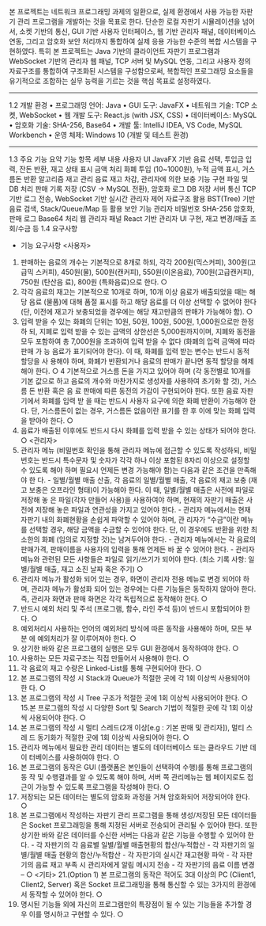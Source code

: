 본 프로젝트는 네트워크 프로그래밍 과제의 일환으로, 실제 환경에서 사용 가능한 자판기 관리 프로그램을 개발하는 것을 목표로 한다. 단순한 로컬 자판기 시뮬레이션을 넘어서, 소켓 기반의 통신, GUI 기반 사용자 인터페이스, 웹 기반 관리자 패널, 데이터베이스 연동, 그리고 암호화 보안 처리까지 통합하여 실제 응용 가능한 수준의 복합 시스템을 구현하였다.
특히 본 프로젝트는 Java 기반의 클라이언트 자판기 프로그램과 WebSocket 기반의 관리자 웹 패널, TCP 서버 및 MySQL 연동, 그리고 사용자 정의 자료구조를 통합하여 구조화된 시스템을 구성함으로써, 복합적인 프로그래밍 요소들을 유기적으로 조합하는 실무 능력을 기르는 것을 핵심 목표로 설정하였다.
________________________________________
1.2 개발 환경
•	프로그래밍 언어: Java
•	GUI 도구: JavaFX 
•	네트워크 기술: TCP 소켓, WebSocket
•	웹 개발 도구: React.js (with JSX, CSS)
•	데이터베이스: MySQL
•	암호화 기술: SHA-256, Base64
•	개발 툴: IntelliJ IDEA, VS Code, MySQL Workbench
•	운영 체제: Windows 10 (개발 및 테스트 환경)
________________________________________
1.3 주요 기능 요약
기능 항목	세부 내용
사용자 UI	JavaFX 기반 음료 선택, 투입금 입력, 잔돈 반환, 재고 상태 표시
금액 처리	화폐 투입 (10~1000원), 누적 금액 표시, 거스름돈 반환 알고리즘
재고 관리	음료 재고 차감, 관리자에 의한 보충 기능 구현
파일 및 DB 처리	판매 기록 저장 (CSV → MySQL 전환), 암호화 로그 DB 저장
서버 통신	TCP 기반 로그 전송, WebSocket 기반 실시간 관리자 제어
자료구조 활용	BST(Tree) 기반 음료 검색, Stack/Queue/Map 등 활용
보안 기능	관리자 비밀번호 SHA-256 암호화, 판매 로그 Base64 처리
웹 관리자 패널	React 기반 관리자 UI 구현, 재고 변경/매출 조회/수금 등
1.4 요구사항
- 기능 요구사항
<사용자>
1. 판매하는 음료의 개수는 기본적으로 8개로 하되, 각각 200원(믹스커피), 300원(고급믹 스커피), 450원(물), 500원(캔커피), 550원(이온음료), 700원(고급캔커피), 750원 (탄산음 료), 800원 (특화음료)으로 한다. ○
2. 각각 음료의 재고는 기본적으로 10개로 하며, 10개 이상 음료가 배출되었을 때는 해 당 음료 (물품)에 대해 품절 표시를 하고 해당 음료를 더 이상 선택할 수 없어야 한다 (단, 이전에 재고가 보충되었을 경우에는 해당 재고만큼의 판매가 가능해야 함). ○
3. 입력 받을 수 있는 화폐의 단위는 10원, 50원, 100원, 500원, 1,000원으로만 한정하 되, 지폐로 입력 받을 수 있는 금액의 상한선은 5,000원까지이며, 지폐와 동전을 모두 포함하여 총 7,000원을 초과하여 입력 받을 수 없다 (화폐의 입력 금액에 따라 판매 가 능 음료가 표기되어야 한다). 이 때, 화폐를 입력 받는 변수는 반드시 동적 할당을 사 용해야 하며, 화폐가 반환되거나 음료의 판매가 끝나면 동적 할당을 해제해야 한다. ○
4 기본적으로 거스름 돈을 가지고 있어야 하며 (각 동전별로 10개를 기본 값으로 하고 음료의 개수와 마찬가지로 생성자를 사용하여 초기화 할 것), 거스름 돈 반환 혹은 음 료 판매에 따른 동전의 가감이 구현되어야 한다. 또한 음료 자판기에서 화폐를 입력 받 을 때는 반드시 사용자 요구에 의한 화폐 반환이 가능해야 한다. 단, 거스름돈이 없는 경우, 거스름돈 없음이란 표기를 한 후 이에 맞는 화폐 입력을 받아야 한다. ○
5. 음료가 배출된 이후에도 반드시 다시 화폐를 입력 받을 수 있는 상태가 
되어야 한다. ○ 
<관리자>
6. 관리자 메뉴 (비밀번호 확인을 통해 관리자 메뉴에 접근할 수 있도록 작성하되, 비밀 번호는 반드시 특수문자 및 숫자가 각각 하나 이상 포함된 8자리 이상으로 설정할 수 있도록 해야 하며 필요시 언제든 변경 가능해야 함)는 다음과 같은 조건을 만족해야 한 다. - 일별/월별 매출 산출, 각 음료의 일별/월별 매출, 각 음료의 재고 보충 (재고 보충은 오프라인 형태)이 가능해야 한다. 이 때, 일별/월별 매출은 사전에 파일로 저장해 놓 은 파일(각자 만들어 사용)을 사용하여야 하며, 현재의 자판기 매출은 사전에 저장해 놓은 파일과 연관성을 가지고 있어야 한다. - 관리자 메뉴에서는 현재 자판기 내의 화폐현황을 손쉽게 파악할 수 있어야 하며, 관 리자가 “수금”이란 메뉴를 선택할 경우, 해당 금액을 수금할 수 있어야 한다. 단, 이 경우에도 반환을 위한 최소한의 화폐 (임의로 지정할 것)는 남겨두어야 한다. - 관리자 메뉴에서는 각 음료의 판매가격, 판매이름을 사용자의 입력을 통해 언제든 바 꿀 수 있어야 한다. - 관리자 메뉴와 관련된 모든 사항들은 파일로 읽기/쓰기가 되어야 한다. (최소 기록 사항: 일별/월별 매출, 재고 소진 날짜 혹은 주기) ○ 
7.  관리자 메뉴가 활성화 되어 있는 경우, 화면이 관리자 전용 메뉴로 변경 되어야 하며, 관리자 메뉴가 활성화 되어 있는 경우에는 다른 기능들은 동작하지 않아야 한다. 즉, 관리자 화면과 판매 화면은 각각 독립적으로 동작해야 한다. ○
8. 반드시 예외 처리 및 주석 (프로그램, 함수, 라인 주석 등)이 반드시 포함되어야 
한다. ○
9. 예외처리시 사용하는 언어의 예외처리 방식에 따른 동작을 사용해야 하며, 모든 부분 에 예외처리가 잘 이루어져야 한다. ○
10. 상기한 바와 같은 프로그램의 실행은 모두 GUI 환경에서 동작하여야 한다. ○
11. 사용하는 모든 자료구조는 직접 만들어서 사용해야 한다. ○
12. 각 음료의 재고 수량은 Linked-List를 통해 구현되어야 한다. ○ 
13. 본 프로그램의 작성 시 Stack과 Queue가 적절한 곳에 각 1회 이상씩 사용되어야 한 다. ○ 
14. 본 프로그램의 작성 시 Tree 구조가 적절한 곳에 1회 이상씩 사용되어야 한다. ○  
15.본 프로그램의 작성 시 다양한 Sort 및 Search 기법이 적절한 곳에 각 1회 이상씩 사용되어야 한다. ○
16. 본 프로그램의 작성 시 멀티 스레드(2개 이상[e.g : 기본 판매 및 관리자]), 멀티 스레 드 동기화가 적절한 곳에 1회 이상씩 사용되어야 한다. ○
17. 관리자 메뉴에서 필요한 관리 데이터는 별도의 데이터베이스 또는 클라우드 기반 데이 터베이스를 사용하여야 한다. ○ 
18. 본 프로그램의 동작은 GUI (플랫폼은 본인들이 선택하여 수행)를 통해 프로그램의 동 작 및 수행결과를 알 수 있도록 해야 하며, 서버 쪽 관리메뉴는 웹 페이지로도 접근이 가능할 수 있도록 프로그램을 작성해야 한다. ○
19. 저장되는 모든 데이터는 별도의 암호화 과정을 거쳐 암호화되어 저장되어야 한다. ○
20. 본 프로그램에서 작성하는 자판기 관리 프로그램을 통해 생성/저장된 모든 데이터들 은 Socket 프로그래밍을 통해 지정된 서버로 전송되어 관리될 수 있어야 한다. 또한 상기한 바와 같은 데이터를 수신한 서버는 다음과 같은 기능을 수행할 수 있어야 한다. - 각 자판기의 각 음료별 일별/월별 매출현황의 합산/누적합산 - 각 자판기의 일별/월별 매출 현황의 합산/누적합산 - 각 자판기의 실시간 재고현황 파악 - 각 자판기의 음료 재고 부족 시 관리자에게 알림 메시지 전송 - 각 자판기의 음료 이름 변경 – ○
<기타> 
21.(Option 1) 본 프로그램의 동작은 적어도 3대 이상의 PC (Client1, Client2, Server) 혹은 Socket 프로그래밍을 통해 통신할 수 있는 3가지의 환경에서 동작할 수 있어야 한다. ○ 
22. 명시된 기능들 외에 자신의 프로그램만의 특장점이 될 수 있는 기능들을 추가할 경우 이를 명시하고 구현할 수 있다. ○




